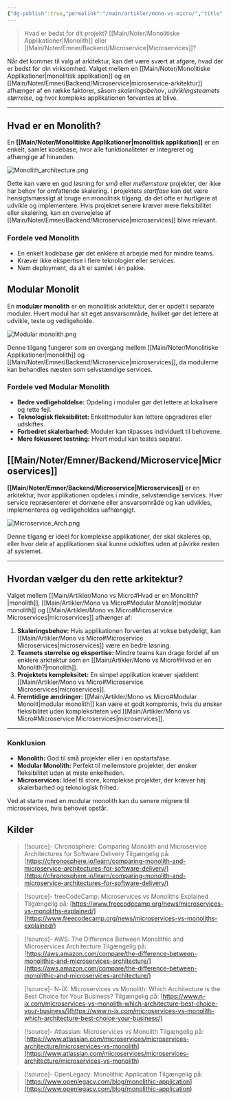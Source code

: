 ```yaml
---
{"dg-publish":true,"permalink":"/main/artikler/mono-vs-micro/","title":"Mono vs Micro","tags":["Monolith","Microservices","Architecture"],"dgHomeLink":"false","dgShowBacklinks":"false","dgShowLocalGraph":"false","dgShowFileTree":"false","dgEnableSearch":"false","dgShowToc":"false","created":"2024-09-30T08:26:24.046+02:00"}
---
```



> Hvad er bedst for dit projekt? [[Main/Noter/Monolitiske Applikationer\|Monolith]] eller [[Main/Noter/Emner/Backend/Microservice\|Microservices]]?

Når det kommer til valg af arkitektur, kan det være svært at afgøre, hvad der er bedst for din virksomhed. Valget mellem en [[Main/Noter/Monolitiske Applikationer\|monolitisk applikation]] og en [[Main/Noter/Emner/Backend/Microservice\|microservice-arkitektur]] afhænger af en række faktorer, såsom *skaleringsbehov*, *udviklingsteamets* *størrelse*, og hvor kompleks applikationen forventes at blive.

---
## Hvad er en Monolith?
En **[[Main/Noter/Monolitiske Applikationer\|monolitisk applikation]]** er en enkelt, samlet kodebase, hvor alle funktionaliteter er integreret og afhængige af hinanden.

![Monolith_architecture.png](/img/user/98_Images/Monolith_architecture.png)

Dette kan være en god løsning for *små* eller *mellemstore* projekter, der ikke har behov for omfattende skalering. 
I projektets *startfase* kan det være hensigtsmæssigt at bruge en monolitisk tilgang, da det ofte er hurtigere at udvikle og implementere. Hvis projektet senere kræver mere fleksibilitet eller skalering, kan en overvejelse af [[Main/Noter/Emner/Backend/Microservice\|microservices]] blive relevant.

### Fordele ved Monolith

- En enkelt kodebase gør det enklere at arbejde med for mindre teams.
- Kræver ikke ekspertise i flere teknologier eller services.
- Nem deployment, da alt er samlet i én pakke.

## Modular Monolit
En **modulær monolith** er en monolitisk arkitektur, der er opdelt i separate moduler. Hvert modul har sit eget ansvarsområde, hvilket gør det lettere at udvikle, teste og vedligeholde.

![Modular monolith.png](/img/user/98_Images/Modular%20monolith.png)

Denne tilgang fungerer som en overgang mellem [[Main/Noter/Monolitiske Applikationer\|monolith]] og [[Main/Noter/Emner/Backend/Microservice\|microservices]], da modulerne kan behandles næsten som selvstændige services.
### Fordele ved Modular Monolith

- **Bedre vedligeholdelse:** Opdeling i moduler gør det lettere at lokalisere og rette fejl.
- **Teknologisk fleksibilitet:** Enkeltmoduler kan lettere opgraderes eller udskiftes.
- **Forbedret skalerbarhed:** Moduler kan tilpasses individuelt til behovene.
- **Mere fokuseret testning:** Hvert modul kan testes separat.
## [[Main/Noter/Emner/Backend/Microservice\|Microservices]]

**[[Main/Noter/Emner/Backend/Microservice\|Microservices]]** er en arkitektur, hvor applikationen opdeles i mindre, selvstændige services. Hver service repræsenterer et domæne eller ansvarsområde og kan udvikles, implementeres og vedligeholdes uafhængigt.


![Microservice_Arch.png](/img/user/98_Images/Microservice_Arch.png)

Denne tilgang er ideel for komplekse applikationer, der skal skaleres op, eller hvor dele af applikationen skal kunne udskiftes uden at påvirke resten af systemet.

---
## Hvordan vælger du den rette arkitektur?

Valget mellem [[Main/Artikler/Mono vs Micro#Hvad er en Monolith?\|monolith]], [[Main/Artikler/Mono vs Micro#Modular Monolit\|modular monolith]] og [[Main/Artikler/Mono vs Micro#Microservice Microservices\|microservices]] afhænger af:

1. **Skaleringsbehov:** Hvis applikationen forventes at vokse betydeligt, kan [[Main/Artikler/Mono vs Micro#Microservice Microservices\|microservices]] være en bedre løsning.
2. **Teamets størrelse og ekspertise:** Mindre teams kan drage fordel af en enklere arkitektur som en [[Main/Artikler/Mono vs Micro#Hvad er en Monolith?\|monolith]].
3. **Projektets kompleksitet:** En simpel applikation kræver sjældent [[Main/Artikler/Mono vs Micro#Microservice Microservices\|microservices]].
4. **Fremtidige ændringer:** [[Main/Artikler/Mono vs Micro#Modular Monolit\|modular monolith]] kan være et godt kompromis, hvis du ønsker fleksibilitet uden kompleksiteten ved [[Main/Artikler/Mono vs Micro#Microservice Microservices\|microservices]].

---

### Konklusion

- **Monolith:** God til små projekter eller i en opstartsfase.
- **Modular Monolith:** Perfekt til mellemstore projekter, der ønsker fleksibilitet uden at miste enkelheden.
- **Microservices:** Ideel til store, komplekse projekter, der kræver høj skalerbarhed og teknologisk frihed.

Ved at starte med en modular monolith kan du senere migrere til microservices, hvis behovet opstår.

## Kilder
> [!source]- Chronosphere: Comparing Monolith and Microservice Architectures for Software Delivery
>   Tilgængelig på: [https://chronosphere.io/learn/comparing-monolith-and-microservice-architectures-for-software-delivery/](https://chronosphere.io/learn/comparing-monolith-and-microservice-architectures-for-software-delivery/)

> [!source]- freeCodeCamp: Microservices vs Monoliths Explained
> Tilgængelig på: [https://www.freecodecamp.org/news/microservices-vs-monoliths-explained/](https://www.freecodecamp.org/news/microservices-vs-monoliths-explained/)

> [!source]- AWS: The Difference Between Monolithic and Microservices Architecture
> Tilgængelig på: [https://aws.amazon.com/compare/the-difference-between-monolithic-and-microservices-architecture/](https://aws.amazon.com/compare/the-difference-between-monolithic-and-microservices-architecture/)

> [!source]- N-iX: Microservices vs Monolith: Which Architecture is the Best Choice for Your Business?
> Tilgængelig på: [https://www.n-ix.com/microservices-vs-monolith-which-architecture-best-choice-your-business/](https://www.n-ix.com/microservices-vs-monolith-which-architecture-best-choice-your-business/)

> [!source]- Atlassian: Microservices vs Monolith
> Tilgængelig på: [https://www.atlassian.com/microservices/microservices-architecture/microservices-vs-monolith](https://www.atlassian.com/microservices/microservices-architecture/microservices-vs-monolith)

> [!source]- OpenLegacy: Monolithic Application
> Tilgængelig på: [https://www.openlegacy.com/blog/monolithic-application](https://www.openlegacy.com/blog/monolithic-application)
